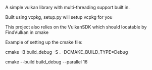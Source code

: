 A simple vulkan library with multi-threading support built in. 

Built using vcpkg, setup.py will setup vcpkg for you

This project also relies on the VulkanSDK which should locatable by FindVulkan in cmake

Example of setting up the cmake file:

cmake -B build_debug -S . -DCMAKE_BUILD_TYPE=Debug

cmake --build build_debug --parallel 16
